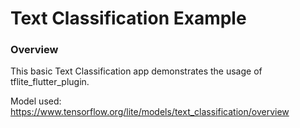 # Text Classification Example 

### Overview

This basic Text Classification app demonstrates the usage of tflite_flutter_plugin.

Model used: https://www.tensorflow.org/lite/models/text_classification/overview
